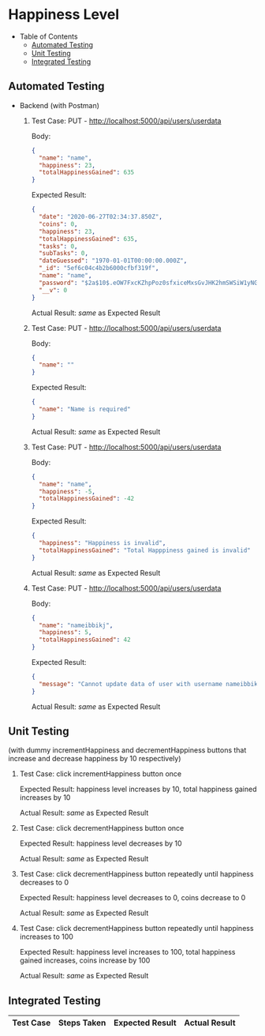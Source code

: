 # Happiness Level

- Table of Contents
  - [Automated Testing](#automated-testing)
  - [Unit Testing](#unit-testing)
  - [Integrated Testing](#integrated-testing)

## Automated Testing

- Backend (with Postman)

  1. Test Case: PUT - <http://localhost:5000/api/users/userdata>

     Body:

     ```json
     {
       "name": "name",
       "happiness": 23,
       "totalHappinessGained": 635
     }
     ```

     Expected Result:

     ```json
     {
       "date": "2020-06-27T02:34:37.850Z",
       "coins": 0,
       "happiness": 23,
       "totalHappinessGained": 635,
       "tasks": 0,
       "subTasks": 0,
       "dateGuessed": "1970-01-01T00:00:00.000Z",
       "_id": "5ef6c04c4b2b6000cfbf319f",
       "name": "name",
       "password": "$2a$10$.eOW7FxcKZhpPoz0sfxiceMxsGvJHK2hmSWSiW1yNG5yIn4TIpuVK",
       "__v": 0
     }
     ```

     Actual Result: _same_ as Expected Result

  2. Test Case: PUT - <http://localhost:5000/api/users/userdata>

     Body:

     ```json
     {
       "name": ""
     }
     ```

     Expected Result:

     ```json
     {
       "name": "Name is required"
     }
     ```

     Actual Result: _same_ as Expected Result

  3. Test Case: PUT - <http://localhost:5000/api/users/userdata>

     Body:

     ```json
     {
       "name": "name",
       "happiness": -5,
       "totalHappinessGained": -42
     }
     ```

     Expected Result:

     ```json
     {
       "happiness": "Happiness is invalid",
       "totalHappinessGained": "Total Happpiness gained is invalid"
     }
     ```

     Actual Result: _same_ as Expected Result

  4. Test Case: PUT - <http://localhost:5000/api/users/userdata>

     Body:

     ```json
     {
       "name": "nameibbikj",
       "happiness": 5,
       "totalHappinessGained": 42
     }
     ```

     Expected Result:

     ```json
     {
       "message": "Cannot update data of user with username nameibbikj. Maybe User was not found!"
     }
     ```

     Actual Result: _same_ as Expected Result

## Unit Testing

(with dummy incrementHappiness and decrementHappiness buttons that increase and decrease happiness by 10 respectively)

1. Test Case: click incrementHappiness button once

   Expected Result: happiness level increases by 10, total happiness gained increases by 10

   Actual Result: _same_ as Expected Result

2. Test Case: click decrementHappiness button once

   Expected Result: happiness level decreases by 10

   Actual Result: _same_ as Expected Result

3. Test Case: click decrementHappiness button repeatedly until happiness decreases to 0

   Expected Result: happiness level decreases to 0, coins decrease to 0

   Actual Result: _same_ as Expected Result

4. Test Case: click decrementHappiness button repeatedly until happiness increases to 100

   Expected Result: happiness level increases to 100, total happiness gained increases, coins increase by 100

   Actual Result: _same_ as Expected Result

## Integrated Testing

| Test Case | Steps Taken | Expected Result | Actual Result |
| --------- | ----------- | --------------- | ------------- |

